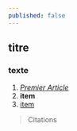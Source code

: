 ```yaml
---
published: false
---
```



## titre

### texte

1. _[Premier Article](//2015/12/28/premier-article/)_
2. **item**
3. [item](http://google.fr)


> Citations



